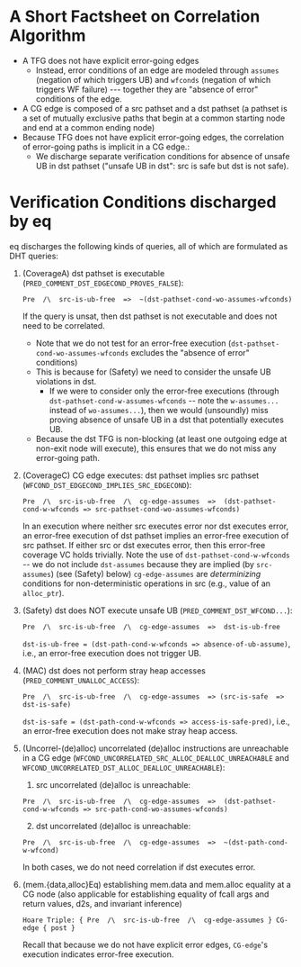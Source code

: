 A Short Factsheet on Correlation Algorithm
==========================================

* A TFG does not have explicit error-going edges
  * Instead, error conditions of an edge are modeled through `assumes` (negation of which triggers UB) and `wfconds` (negation of which triggers WF failure) --- together they are "absence of error" conditions of the edge.
* A CG edge is composed of a src pathset and a dst pathset (a pathset is a set of mutually exclusive paths that begin at a common starting node and end at a common ending node)
* Because TFG does not have explicit error-going edges, the correlation of error-going paths is implicit in a CG edge.:
  * We discharge separate verification conditions for absence of unsafe UB in dst pathset ("unsafe UB in dst": src is safe but dst is not safe).

Verification Conditions discharged by eq
========================================

eq discharges the following kinds of queries, all of which are formulated as DHT queries:

1. (CoverageA) dst pathset is executable (`PRED_COMMENT_DST_EDGECOND_PROVES_FALSE`):

   ```
   Pre  /\  src-is-ub-free  =>  ~(dst-pathset-cond-wo-assumes-wfconds)
   ```
   
   If the query is unsat, then dst pathset is not executable and does not need to be correlated.
   
   * Note that we do not test for an error-free execution (`dst-pathset-cond-wo-assumes-wfconds` excludes the "absence of error" conditions)
   * This is because for (Safety) we need to consider the unsafe UB violations in dst.
     * If we were to consider only the error-free executions (through `dst-pathset-cond-w-assumes-wfconds` -- note the `w-assumes...` instead of `wo-assumes...`), then we would (unsoundly) miss proving absence of unsafe UB in a dst that potentially executes UB.
   * Because the dst TFG is non-blocking (at least one outgoing edge at non-exit node will execute), this ensures that we do not miss any error-going path.

2. (CoverageC) CG edge executes: dst pathset implies src pathset (`WFCOND_DST_EDGECOND_IMPLIES_SRC_EDGECOND`):

   ```
   Pre  /\  src-is-ub-free  /\  cg-edge-assumes  =>  (dst-pathset-cond-w-wfconds => src-pathset-cond-wo-assumes-wfconds)
   ```
   
   In an execution where neither src executes error nor dst executes error, an error-free execution of dst pathset implies an error-free execution of src pathset.
   If either src or dst executes error, then this error-free coverage VC holds trivially.
   Note the use of `dst-pathset-cond-w-wfconds` -- we do not include `dst-assumes` because they are implied (by `src-assumes`) (see (Safety) below)
   `cg-edge-assumes` are _determinizing_ conditions for non-deterministic operations in src (e.g., value of an `alloc_ptr`).

4. (Safety) dst does NOT execute unsafe UB (`PRED_COMMENT_DST_WFCOND...`):

   ```
   Pre  /\  src-is-ub-free  /\  cg-edge-assumes  =>  dst-is-ub-free
   ```
   
   `dst-is-ub-free = (dst-path-cond-w-wfconds => absence-of-ub-assume)`, i.e., an error-free execution does not trigger UB.

5. (MAC) dst does not perform stray heap accesses (`PRED_COMMENT_UNALLOC_ACCESS`):

   ```
   Pre  /\  src-is-ub-free  /\  cg-edge-assumes  => (src-is-safe  =>  dst-is-safe)
   ```
   
   `dst-is-safe = (dst-path-cond-w-wfconds => access-is-safe-pred)`, i.e., an error-free execution does not make stray heap access.

6. (Uncorrel-(de)alloc) uncorrelated (de)alloc instructions are unreachable in a CG edge (`WFCOND_UNCORRELATED_SRC_ALLOC_DEALLOC_UNREACHABLE` and `WFCOND_UNCORRELATED_DST_ALLOC_DEALLOC_UNREACHABLE`):
   1. src uncorrelated (de)alloc is unreachable:
    
    ```
    Pre  /\  src-is-ub-free  /\  cg-edge-assumes  =>  (dst-pathset-cond-w-wfconds => src-path-cond-wo-assumes-wfconds)
    ```
    
   2. dst uncorrelated (de)alloc is unreachable:

    ```
    Pre  /\  src-is-ub-free  /\  cg-edge-assumes  =>  ~(dst-path-cond-w-wfcond)
    ```
    
   In both cases, we do not need correlation if dst executes error.

7. (mem.{data,alloc}Eq) establishing mem.data and mem.alloc equality at a CG node (also applicable for establishing equality of fcall args and return values, d2s, and invariant inference)

   ```
   Hoare Triple: { Pre  /\  src-is-ub-free  /\  cg-edge-assumes } CG-edge { post }
   ```

   Recall that because we do not have explicit error edges, `CG-edge`'s execution indicates error-free execution.
